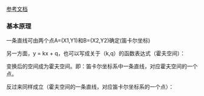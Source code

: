 [参考文档](https://zhuanlan.zhihu.com/p/203292567)
### 基本原理
一条直线可由两个点A=(X1,Y1)和B=(X2,Y2)确定(笛卡尔坐标)

另一方面，y = kx + q，也可以写成关于（k,q）的函数表达式（霍夫空间）：

变换后的空间成为霍夫空间。即：笛卡尔坐标系中一条直线，对应霍夫空间的一个点。

反过来同样成立（霍夫空间的一条直线，对应笛卡尔坐标系的一个点）：